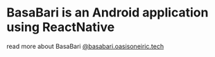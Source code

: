 # BasaBari is an Android application using ReactNative

read more about BasaBari [@basabari.oasisoneiric.tech](https://basabari.oasisoneiric.tech/)
